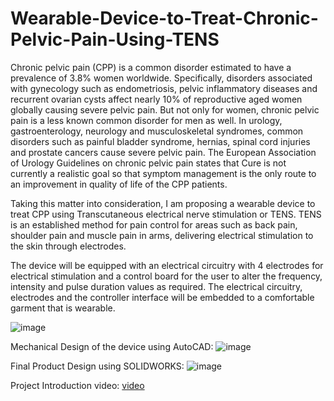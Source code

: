 # Wearable-Device-to-Treat-Chronic-Pelvic-Pain-Using-TENS

Chronic pelvic pain (CPP) is a common disorder estimated to have a prevalence of 3.8% women worldwide. Specifically, disorders associated with gynecology such as endometriosis, pelvic inflammatory diseases and recurrent ovarian cysts affect nearly 10% of reproductive aged women globally causing severe pelvic pain. But not only for women, chronic pelvic pain is a less known common disorder for men as well. In urology, gastroenterology, neurology and musculoskeletal syndromes, common disorders such as painful bladder syndrome, hernias, spinal cord injuries and prostate cancers cause severe pelvic pain. The European Association of Urology Guidelines on chronic pelvic pain states that Cure is not currently a realistic goal so that symptom management is the only route to an improvement in quality of life of the CPP patients.

Taking this matter into consideration, I am proposing a wearable device to treat CPP using Transcutaneous electrical nerve stimulation or TENS. TENS is an established method for pain control for areas such as back pain, shoulder pain and muscle pain in arms, delivering electrical stimulation to the skin through electrodes. 

The device will be equipped with an electrical circuitry with 4 electrodes for electrical stimulation and a control board for the user to alter the frequency, intensity and pulse duration values as required. The electrical circuitry, electrodes and the controller interface will be embedded to a comfortable garment that is wearable. 

![image](https://github.com/Mithara99/Wearable-Device-to-Treat-Chronic-Pelvic-Pain-Using-TENS/assets/109811098/7feb89d5-e3da-444e-be23-66842b116fb7)

Mechanical Design of the device using AutoCAD:
![image](https://github.com/Mithara99/Wearable-Device-to-Treat-Chronic-Pelvic-Pain-Using-TENS/assets/109811098/c5fb1b28-0725-4837-ad25-3d75daa129e0)

Final Product Design using SOLIDWORKS:
![image](https://github.com/Mithara99/Wearable-Device-to-Treat-Chronic-Pelvic-Pain-Using-TENS/assets/109811098/f4b14449-dbd8-438f-b337-ff4b45efed6c)

Project Introduction video:
[video](https://drive.google.com/file/d/1fQYFF4U2nO1CrFfQG0f-3b4cz096uC4W/view?usp=sharing) 


